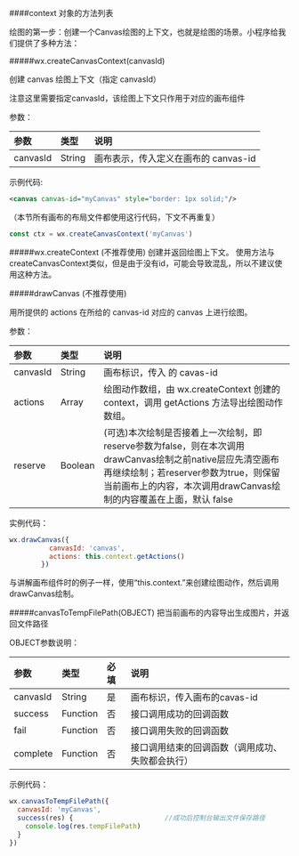 ####context 对象的方法列表

绘图的第一步：创建一个Canvas绘图的上下文，也就是绘图的场景。小程序给我们提供了多种方法：

#####wx.createCanvasContext(canvasId)

创建 canvas 绘图上下文（指定 canvasId）

注意这里需要指定canvasId，该绘图上下文只作用于对应的画布组件 

参数：

|参数	|类型	|说明|
| :--- | :--- | :--- |
|canvasId	|String	|画布表示，传入定义在画布的 canvas-id|

示例代码:

```xml
<canvas canvas-id="myCanvas" style="border: 1px solid;"/>
```
（本节所有画布的布局文件都使用这行代码，下文不再重复）
```js
const ctx = wx.createCanvasContext('myCanvas')
```

#####wx.createContext (不推荐使用)
创建并返回绘图上下文。
使用方法与createCanvasContext类似，但是由于没有id，可能会导致混乱，所以不建议使用这种方法。

#####drawCanvas (不推荐使用)

用所提供的 actions 在所给的 canvas-id 对应的 canvas 上进行绘图。

参数：

|参数	|类型	|说明|
| :--- | :--- | :--- |
|canvasId	|String|	画布标识，传入 <canvas/> 的 cavas-id|
|actions	|Array	|绘图动作数组，由 wx.createContext 创建的 context，调用 getActions 方法导出绘图动作数组。|
|reserve	|Boolean	|(可选)本次绘制是否接着上一次绘制，即reserve参数为false，则在本次调用drawCanvas绘制之前native层应先清空画布再继续绘制；若reserver参数为true，则保留当前画布上的内容，本次调用drawCanvas绘制的内容覆盖在上面，默认 false|

实例代码：

```js
wx.drawCanvas({
          canvasId: 'canvas',
          actions: this.context.getActions()
        })
```
与讲解画布组件时的例子一样，使用“this.context.”来创建绘图动作，然后调用drawCanvas绘制。

#####canvasToTempFilePath(OBJECT)
把当前画布的内容导出生成图片，并返回文件路径

OBJECT参数说明：

|参数	|类型	|必填	|说明|
| :--- | :--- | :--- |:--- |
|canvasId	|String|	是	|画布标识，传入画布的cavas-id|
|success	|Function	|否	|接口调用成功的回调函数|
|fail	|Function	|否	|接口调用失败的回调函数|
|complete	|Function	|否	|接口调用结束的回调函数（调用成功、失败都会执行）|

示例代码：
```js
wx.canvasToTempFilePath({
  canvasId: 'myCanvas',
  success(res) {                       //成功后控制台输出文件保存路径
    console.log(res.tempFilePath)
  } 
})
```